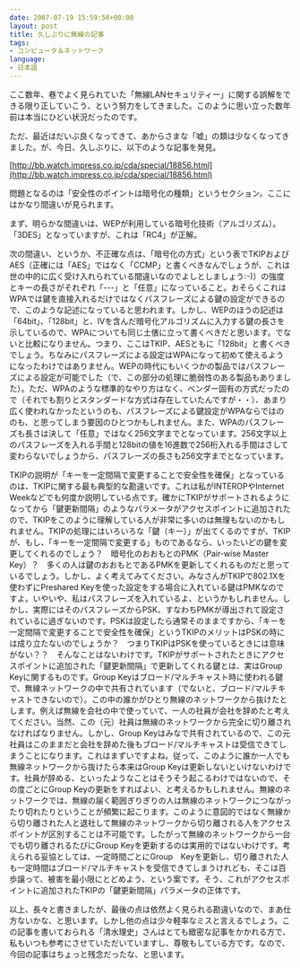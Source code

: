 ```yaml
---
date: 2007-07-19 15:59:50+00:00
layout: post
title: 久しぶりに無線の記事
tags:
- コンピュータ＆ネットワーク
language:
- 日本語
---
```


ここ数年、巷でよく見られていた「無線LANセキュリティー」に関する誤解をできる限り正していこう、という努力をしてきました。このように思い立った数年前は本当にひどい状況だったのです。

ただ、最近はだいぶ良くなってきて、あからさまな「嘘」の類は少なくなってきました。が、今日、久しぶりに、以下のような記事を発見。

[http://bb.watch.impress.co.jp/cda/special/18856.html](http://bb.watch.impress.co.jp/cda/special/18856.html)

問題となるのは「安全性のポイントは暗号化の種類」というセクション。ここにはかなり間違いが見られます。

まず、明らかな間違いは、WEPが利用している暗号化技術（アルゴリズム）。「3DES」となっていますが、これは「RC4」が正解。

次の間違い、というか、不正確な点は、「暗号化の方式」という表でTKIPおよびAES（正確には「AES」ではなく「CCMP」と書くべきなんでしょうが、これは世の中的に広く受け入れられている間違いなのでよしとしましょう:-)）の強度とキーの長さがそれぞれ「---」と「任意」になっていること。おそらくこれはWPAでは鍵を直接入れるだけではなくパスフレーズによる鍵の設定ができるので、このような記述になっていると思われます。しかし、WEPのほうの記述は「64bit」、「128bit」と、IVを含んだ暗号化アルゴリズムに入力する鍵の長さを示しているので、WPAについても同じ土俵に立って書くべきだと思います。でないと比較になりません。つまり、ここはTKIP、AESともに「128bit」と書くべきでしょう。ちなみにパスフレーズによる設定はWPAになって初めて使えるようになったわけではありません。WEPの時代にもいくつかの製品ではパスフレーズによる設定が可能でした（で、この部分の処理に脆弱性のある製品もありました）。ただ、WPAのような標準的なやり方はなく、ベンダー固有の方式だったので（それでも割りとスタンダードな方式は存在していたんですが・・）、あまり広く使われなかったというのも、パスフレーズによる鍵設定がWPAならではののも、と思ってしまう要因のひとつかもしれません。また、WPAのパスフレーズも長さは決して「任意」ではなく256文字までとなっています。256文字以上のパスフレーズを入れる手間と128bitの値を16進数で256桁入れる手間はさして変わらないでしょうから、パスフレーズの長さも256文字までとなっています。

TKIPの説明が「キーを一定間隔で変更することで安全性を確保」となっているのは、TKIPに関する最も典型的な勘違いです。これは私がINTEROPやInternet Weekなどでも何度か説明している点です。確かにTKIPがサポートされるようになってから「鍵更新間隔」のようなパラメータがアクセスポイントに追加されたので、TKIPをこのように理解している人が非常に多いのは無理もないのかもしれません。TKIPの処理にはいろいろな「鍵（キー）」が出てくるのですが、TKIPが、もし、「キーを一定間隔で変更する」ものであるなら、いったいどの鍵を変更してくれるのでしょう？　暗号化のおおもとのPMK（Pair-wise Master Key）？　多くの人は鍵のおおもとであるPMKを更新してくれるものだと思っているでしょう。しかし、よく考えてみてください。みなさんがTKIPで802.1Xを使わずにPreshared Keyを使った設定をする場合に入れている鍵はPMKなのですよ。いやいや、私はパスフレーズを入れているよ、というかもしれません。しかし、実際にはそのパスフレーズからPSK、すなわちPMKが導出されて設定されているに過ぎないのです。PSKは設定したら通常そのままですから、「キーを一定間隔で変更することで安全性を確保」というTKIPのメリットはPSKの時には成り立たないのでしょうか？　つまりTKIPはPSKを使っているときには意味がない？？　そんなことはないわけです。TKIPがサポートされたときにアクセスポイントに追加された「鍵更新間隔」で更新してくれる鍵とは、実はGroup Keyに関するものです。Group Keyはブロード/マルチキャスト時に使われる鍵で、無線ネットワークの中で共有されています（でないと、ブロード/マルチキャストできないので）。この中の誰かがひとり無線のネットワークから抜けたとします。例えば無線を会社の中で使っていて、一人の社員が会社を辞めたと考えてください。当然、この（元）社員は無線のネットワークから完全に切り離されなければなりません。しかし、Group Keyはみなで共有されているので、この元社員はこのままだと会社を辞めた後もブロード/マルチキャストは受信できてしまうことになります。これはまずいですよね。従って、このように誰か一人でも無線ネットワークから抜けたら本来はGroup Keyは更新しないといけないわけです。社員が辞める、といったようなことはそうそう起こるわけではないので、その度ごとにGroup Keyの更新をすればよい、と考えるかもしれません。無線のネットワークでは、無線の届く範囲ぎりぎりの人は無線のネットワークにつながったり切れたりということが頻繁に起こります。このように意図的ではなく無線から切り離された人と退社して無線のネットワークから切り離される人をアクセスポイントが区別することは不可能です。したがって無線のネットワークから一台でも切り離されるたびにGroup Keyを更新するのは実用的ではないわけです。考えられる妥協としては、一定時間ごとにGroup　Keyを更新し、切り離された人も一定時間はブロード/マルチキャストを受信できてしまうけれども、そこは百歩譲って、被害を最小限にとどめよう、という案です。そう、これがアクセスポイントに追加されたTKIPの「鍵更新間隔」パラメータの正体です。

以上、長々と書きましたが、最後の点は依然よく見られる勘違いなので、まあ仕方ないかな、と思います。しかし他の点は少々軽率なミスと言えるでしょう。この記事を書いておられる「清水理史」さんはとても緻密な記事をかかれる方で、私もいつも参考にさせていただいていますし、尊敬もしている方です。なので、今回の記事はちょっと残念だったな、と思います。
